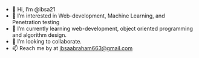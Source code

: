 - 👋 Hi, I’m @ibsa21
- 👀 I’m interested in Web-development, Machine Learning, and Penetration testing
- 🌱 I’m currently learning web-development, object oriented programming and algorithm design.
- 💞️ I’m looking to collaborate.
- 📫 Reach me by at ibsaabraham663@gmail.com

<!---
ibsa21/ibsa21 is a ✨ special ✨ repository because its `README.md` (this file) appears on your GitHub profile.
You can click the Preview link to take a look at your changes.
--->
